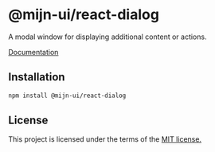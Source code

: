 
# @mijn-ui/react-dialog

A modal window for displaying additional content or actions.

[Documentation](https://mijn-ui.vercel.app/docs/components/dialog)

## Installation

```sh
npm install @mijn-ui/react-dialog
```

## License

This project is licensed under the terms of the [MIT license.](https://github.com/mijn-ui/mijn-ui-react/blob/main/LICENSE)
